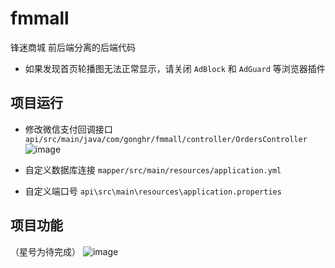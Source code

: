 # fmmall
锋迷商城
前后端分离的后端代码
- 如果发现首页轮播图无法正常显示，请关闭 `AdBlock` 和 `AdGuard` 等浏览器插件
## 项目运行
- 修改微信支付回调接口 `api/src/main/java/com/gonghr/fmmall/controller/OrdersController`
![image](https://user-images.githubusercontent.com/73460206/173342786-b85282eb-122a-4f1d-9784-8b295c3bef93.png)

- 自定义数据库连接 `mapper/src/main/resources/application.yml`

- 自定义端口号 `api\src\main\resources\application.properties`

## 项目功能
（星号为待完成）
![image](https://user-images.githubusercontent.com/73460206/173348203-fe263511-ebed-48e4-a370-8f2485235a02.png)


